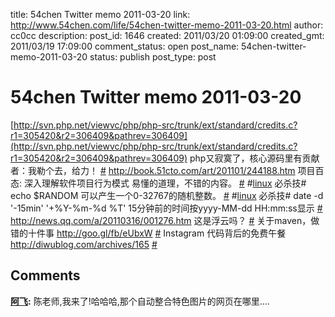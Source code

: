 title: 54chen Twitter memo 2011-03-20 
link: http://www.54chen.com/life/54chen-twitter-memo-2011-03-20.html
author: cc0cc
description: 
post_id: 1646
created: 2011/03/20 01:09:00
created_gmt: 2011/03/19 17:09:00
comment_status: open
post_name: 54chen-twitter-memo-2011-03-20
status: publish
post_type: post

# 54chen Twitter memo 2011-03-20 

[http://svn.php.net/viewvc/php/php-src/trunk/ext/standard/credits.c?r1=305420&r2=306409&pathrev=306409](http://svn.php.net/viewvc/php/php-src/trunk/ext/standard/credits.c?r1=305420&r2=306409&pathrev=306409) php又寂寞了，核心源码里有贡献者：我勒个去，给力！ [#](http://twitter.com/54chen/statuses/48571543592243200) <http://book.51cto.com/art/201101/244188.htm> 项目百态: 深入理解软件项目行为模式 易懂的道理，不错的内容。 [#](http://twitter.com/54chen/statuses/48354399713628160) #[linux](http://search.twitter.com/search?q=%23linux) 必杀技# echo $RANDOM 可以产生一个0-32767的随机整数。 [#](http://twitter.com/54chen/statuses/48219034025598976) #[linux](http://search.twitter.com/search?q=%23linux) 必杀技# date -d '-15min' '+%Y-%m-%d %T' 15分钟前的时间按yyyy-MM-dd HH:mm:ss显示 [#](http://twitter.com/54chen/statuses/48214383087718400) <http://news.qq.com/a/20110316/001276.htm> 这是浮云吗？ [#](http://twitter.com/54chen/statuses/47959584505204736) 关于maven，做错的十件事 <http://goo.gl/fb/eUbxW> [#](http://twitter.com/54chen/statuses/47585221020876800) Instagram 代码背后的免费午餐 <http://diwublog.com/archives/165> [#](http://twitter.com/54chen/statuses/47130584450998272)

## Comments

**[阿飞](#13444 "2011-03-21 19:53:27"):** 陈老师,我来了!哈哈哈,那个自动整合特色图片的网页在哪里....

